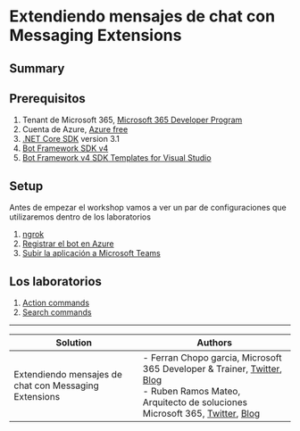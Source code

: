 # Extendiendo mensajes de chat con Messaging Extensions

## Summary

## Prerequisitos

1. Tenant de Microsoft 365, [Microsoft 365 Developer Program](https://developer.microsoft.com/en-us/microsoft-365/dev-program)
1. Cuenta de Azure, [Azure free](https://azure.microsoft.com/es-es/free/)
1. [.NET Core SDK](https://dotnet.microsoft.com/download) version 3.1
1. [Bot Framework SDK v4](https://github.com/microsoft/botframework-sdk#bot-framework-sdk-v4)
1. [Bot Framework v4 SDK Templates for Visual Studio](https://marketplace.visualstudio.com/items?itemName=BotBuilder.botbuilderv4)

## Setup

Antes de empezar el workshop vamos a ver un par de configuraciones que utilizaremos dentro de los laboratorios

1. [ngrok](/setup/ngrok.md)
1. [Registrar el bot en Azure](/setup/botRegister.md)
1. [Subir la aplicación a Microsoft Teams](/setup/teamsLoading.md)

## Los laboratorios

1. [Action commands](/labs/actionCommands.md)
1. [Search commands](/labs/searchCommands.md)

---

Solution|Authors
--------|-------
Extendiendo mensajes de chat con Messaging Extensions|- Ferran Chopo garcia, Microsoft 365 Developer & Trainer, [Twitter](https://twitter.com/fchopo), [Blog](https://www.ferranchopo.com) <br> - Ruben Ramos Mateo, Arquitecto de soluciones Microsoft 365, [Twitter](https://twitter.com/rubenr79), [Blog](https://www.rubenrm.com)